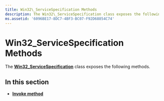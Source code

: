 ```yaml
---
title: Win32\_ServiceSpecification Methods
description: The Win32\_ServiceSpecification class exposes the following methods.
ms.assetid: '6096BE17-8DC7-4BF3-BC07-F92D68854C74'
---
```


# Win32\_ServiceSpecification Methods

The [**Win32\_ServiceSpecification**](win32-servicespecification.md) class exposes the following methods.

## In this section

-   [**Invoke method**](invoke-method-in-class-win32-servicespecification.md)

 

 




